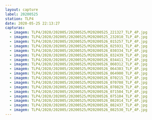 ```yaml
---
layout: capture
label: 20200525
station: TLP4
date: 2020-05-25 22:13:27
capturas:
  - imagem: TLP4/2020/202005/20200525/M20200525_221327_TLP_4P.jpg
  - imagem: TLP4/2020/202005/20200525/M20200525_232010_TLP_4P.jpg
  - imagem: TLP4/2020/202005/20200525/M20200526_015257_TLP_4P.jpg
  - imagem: TLP4/2020/202005/20200525/M20200526_025931_TLP_4P.jpg
  - imagem: TLP4/2020/202005/20200525/M20200526_030334_TLP_4P.jpg
  - imagem: TLP4/2020/202005/20200525/M20200526_032439_TLP_4P.jpg
  - imagem: TLP4/2020/202005/20200525/M20200526_034411_TLP_4P.jpg
  - imagem: TLP4/2020/202005/20200525/M20200526_060312_TLP_4P.jpg
  - imagem: TLP4/2020/202005/20200525/M20200526_064303_TLP_4P.jpg
  - imagem: TLP4/2020/202005/20200525/M20200526_064900_TLP_4P.jpg
  - imagem: TLP4/2020/202005/20200525/M20200526_070215_TLP_4P.jpg
  - imagem: TLP4/2020/202005/20200525/M20200526_070708_TLP_4P.jpg
  - imagem: TLP4/2020/202005/20200525/M20200526_070829_TLP_4P.jpg
  - imagem: TLP4/2020/202005/20200525/M20200526_071504_TLP_4P.jpg
  - imagem: TLP4/2020/202005/20200525/M20200526_075104_TLP_4P.jpg
  - imagem: TLP4/2020/202005/20200525/M20200526_082014_TLP_4P.jpg
  - imagem: TLP4/2020/202005/20200525/M20200526_082437_TLP_4P.jpg
  - imagem: TLP4/2020/202005/20200525/M20200526_082530_TLP_4P.jpg
---
```

